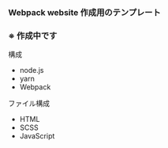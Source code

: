 ### Webpack website 作成用のテンプレート

### ※ 作成中です

構成

- node.js
- yarn
- Webpack

ファイル構成

- HTML
- SCSS
- JavaScript
